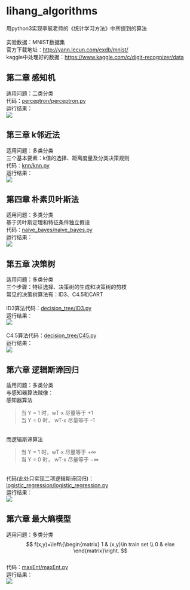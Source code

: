 # lihang_algorithms
用python3实现李航老师的《统计学习方法》中所提到的算法
<br><br>实验数据：MNIST数据集
<br>官方下载地址：http://yann.lecun.com/exdb/mnist/
<br>kaggle中处理好的数据：https://www.kaggle.com/c/digit-recognizer/data

## 第二章 感知机
适用问题：二类分类
<br>代码：[perceptron/perceptron.py](https://github.com/fuqiuai/lihang_algorithms/blob/master/perceptron/perceptron.py)
<br>运行结果：
<br>![](https://raw.githubusercontent.com/fuqiuai/lihang_algorithms/master/imgs/perceptron_result.png)

## 第三章 k邻近法
适用问题：多类分类
<br>三个基本要素：k值的选择、距离度量及分类决策规则
<br>代码：[knn/knn.py](https://github.com/fuqiuai/lihang_algorithms/blob/master/knn/knn.py)
<br>运行结果：
<br>![](https://raw.githubusercontent.com/fuqiuai/lihang_algorithms/master/imgs/knn_result.png)

## 第四章 朴素贝叶斯法
适用问题：多类分类
<br>基于贝叶斯定理和特征条件独立假设
<br>代码：[naive_bayes/naive_bayes.py](https://github.com/fuqiuai/lihang_algorithms/blob/master/naive_bayes/naive_bayes.py)
<br>运行结果：
<br>![](https://raw.githubusercontent.com/fuqiuai/lihang_algorithms/master/imgs/naive_bayes_result.png)

## 第五章 决策树
适用问题：多类分类
<br>三个步骤：特征选择、决策树的生成和决策树的剪枝
<br>常见的决策树算法有：ID3、C4.5和CART
<br><br>ID3算法代码：[decision_tree/ID3.py](https://github.com/fuqiuai/lihang_algorithms/blob/master/decision_tree/ID3.py)
<br>运行结果：
<br>![](https://raw.githubusercontent.com/fuqiuai/lihang_algorithms/master/imgs/ID3_result.png)
<br><br>C4.5算法代码：[decision_tree/C45.py](https://github.com/fuqiuai/lihang_algorithms/blob/master/decision_tree/C45.py)
<br>运行结果：
<br>![](https://raw.githubusercontent.com/fuqiuai/lihang_algorithms/master/imgs/C45_result.png)

## 第六章 逻辑斯谛回归
适用问题：多类分类
<br>与感知器算法贼像：
<br>感知器算法
> 当 Y = 1 时，wT⋅x 尽量等于 +1  
> 当 Y = 0 时， wT⋅x 尽量等于 -1

<br>而逻辑斯谛算法
> 当 Y = 1 时，wT⋅x 尽量等于 +∞  
> 当 Y = 0 时， wT⋅x 尽量等于 −∞

<br>代码(此处只实现二项逻辑斯谛回归)：[logistic_regression/logistic_regression.py](https://github.com/fuqiuai/lihang_algorithms/blob/master/logistic_regression/logistic_regression.py)
<br>运行结果：
<br>![](https://raw.githubusercontent.com/fuqiuai/lihang_algorithms/master/imgs/logistic_regression_result.png)

## 第六章 最大熵模型
适用问题：多类分类
$$ f(x,y)=\left\{\begin{matrix} 1 & (x,y)\in train set \\ 0 & else \end{matrix}\right. $$
<br>代码：[maxEnt/maxEnt.py](https://github.com/fuqiuai/lihang_algorithms/blob/master/maxEnt/maxEnt.py)
<br>运行结果：
<br>![](https://raw.githubusercontent.com/fuqiuai/lihang_algorithms/master/imgs/maxEnt_result.png)